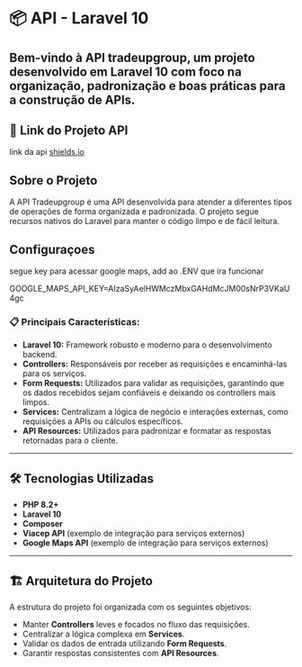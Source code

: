 # 📦 API - Laravel 10

Bem-vindo à **API tradeupgroup**, um projeto desenvolvido em **Laravel 10** com foco na organização, padronização e boas práticas para a construção de APIs. 
---

## 🚀 Link do Projeto API
link da api [shields.io](https://shields.io/)

## Sobre o Projeto

A API Tradeupgroup é uma API desenvolvida para atender a diferentes tipos de operações de forma organizada e padronizada. O projeto segue recursos nativos do Laravel para manter o código limpo e de fácil leitura.

## Configuraçoes
segue key para acessar google maps, add ao .ENV
que ira funcionar

GOOGLE_MAPS_API_KEY=AIzaSyAelHWMczMbxGAHdMcJM00sNrP3VKaU4gc

### 📋 Principais Características:
- **Laravel 10:** Framework robusto e moderno para o desenvolvimento backend.
- **Controllers:** Responsáveis por receber as requisições e encaminhá-las para os serviços.
- **Form Requests:** Utilizados para validar as requisições, garantindo que os dados recebidos sejam confiáveis e deixando os controllers mais limpos.
- **Services:** Centralizam a lógica de negócio e interações externas, como requisições a APIs ou cálculos específicos.
- **API Resources:** Utilizados para padronizar e formatar as respostas retornadas para o cliente.

---

## 🛠️ Tecnologias Utilizadas

- **PHP 8.2+**
- **Laravel 10**
- **Composer**
- **Viacep API** (exemplo de integração para serviços externos)
- **Google Maps API** (exemplo de integração para serviços externos)

---

## 🏗️ Arquitetura do Projeto

A estrutura do projeto foi organizada com os seguintes objetivos:
- Manter **Controllers** leves e focados no fluxo das requisições.
- Centralizar a lógica complexa em **Services**.
- Validar os dados de entrada utilizando **Form Requests**.
- Garantir respostas consistentes com **API Resources**.


